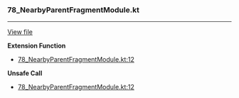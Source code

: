 ### 78_NearbyParentFragmentModule.kt
---
[View file](../../recall_analyzed/78_NearbyParentFragmentModule.kt)

**Extension Function**

 - [78_NearbyParentFragmentModule.kt:12](../../recall_analyzed/78_NearbyParentFragmentModule.kt#L12)

**Unsafe Call**

 - [78_NearbyParentFragmentModule.kt:12](../../recall_analyzed/78_NearbyParentFragmentModule.kt#L12)
